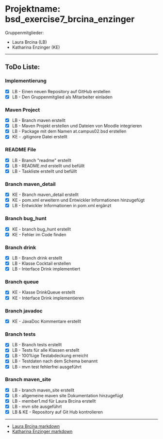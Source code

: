 # Projektname: bsd_exercise7_brcina_enzinger
Gruppenmitglieder: 
+ Laura Brcina (LB)
+ Katharina Enzinger (KE)
___
## ToDo Liste:
### Implementierung
- [x] LB - Einen neuen Repository auf GitHub erstellen
- [x] LB - Den Gruppenmitglied als Mitarbeiter einladen
### Maven Project
- [x] LB - Branch maven erstellt
- [x] LB - Maven Projekt erstellen und Dateien von Moodle integrieren
- [x] LB - Package mit dem Namen at.campus02.bsd erstellen
- [x] KE - .gitignore Datei erstellt
### README File
- [x] LB - Branch "readme" erstellt
- [x] LB - README.md erstellt und befüllt
- [x] LB - Taskliste erstellt und befüllt
### Branch maven_detail
- [x] KE - Branch maven_detail erstellt
- [x] KE - pom.xml erweitern und Entwickler Informationen hinzugefügt
- [x] LB - Entwickler Informationen in pom.xml ergänzt 
### Branch bug_hunt
- [x] KE - branch bug_hunt erstellt
- [x] KE - Fehler im Code finden 
### Branch drink
- [x] LB - Branch drink erstellt
- [x] LB - Klasse Cocktail erstellen
- [x] LB - Interface Drink implementiert
### Branch queue
- [x] KE - Klasse DrinkQueue erstellt
- [x] KE - Interface Drink implementieren
### Branch javadoc
- [x] KE - JavaDoc Kommentare erstellt
### Branch tests
- [x] LB - Branch tests erstellt
- [x] LB - Tests für alle Klassen erstellt
- [x] LB - 100%ige Testabdeckung erreicht
- [x] LB - Testdaten nach dem Schema benannt 
- [x] LB - mvn test fehlerfrei ausgeführt 
### Branch maven_site
- [x] LB - branch maven_site erstellt
- [x] LB - allgemeine maven site Dokumentation hinzugefügt 
- [x] LB - member1.md für Laura Brcina erstellt
- [x] LB - mvn site ausgeführt
- [x] LB & KE - Repository auf Git Hub kontrolieren

___
* [Laura Brcina markdown](src/site/markdown/member1.md)
* [Katharina Enzinger markdown](src/site/markdown/member2.md)